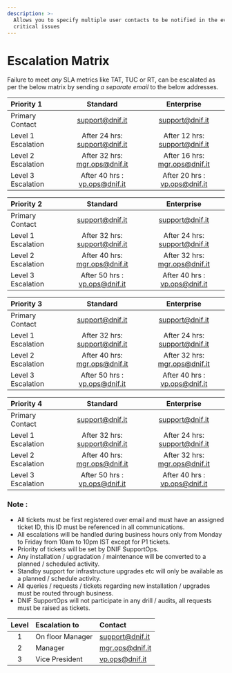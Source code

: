 ```yaml
---
description: >-
  Allows you to specify multiple user contacts to be notified in the event of
  critical issues
---
```


# Escalation Matrix

Failure to meet _any_ SLA metrics like TAT, TUC or RT, can be escalated as per the below matrix by sending _a separate email_ to the below addresses.

| Priority 1 | Standard | Enterprise |
| :--- | :---: | :---: |
| Primary Contact | support@dnif.it | support@dnif.it |
| Level 1 Escalation  | After 24 hrs:   support@dnif.it | After 12 hrs:   support@dnif.it |
| Level 2 Escalation | After 32 hrs: mgr.ops@dnif.it | After 16 hrs:  mgr.ops@dnif.it |
| Level 3 Escalation | After 40 hrs :  vp.ops@dnif.it | After 20 hrs :    vp.ops@dnif.it  |

| Priority 2 | Standard | Enterprise |
| :--- | :---: | :---: |
| Primary Contact | support@dnif.it | support@dnif.it |
| Level 1 Escalation  | After 32 hrs:   support@dnif.it | After 24 hrs:   support@dnif.it |
| Level 2 Escalation | After 40 hrs: mgr.ops@dnif.it | After 32 hrs:  mgr.ops@dnif.it |
| Level 3 Escalation | After 50 hrs :  vp.ops@dnif.it | After 40 hrs :    vp.ops@dnif.it  |

| Priority 3 | Standard | Enterprise |
| :--- | :---: | :---: |
| Primary Contact | support@dnif.it | support@dnif.it |
| Level 1 Escalation  | After 32 hrs:   support@dnif.it | After 24 hrs:  support@dnif.it |
| Level 2 Escalation | After 40 hrs: mgr.ops@dnif.it | After 32 hrs:  mgr.ops@dnif.it |
| Level 3 Escalation | After 50 hrs :  vp.ops@dnif.it | After 40 hrs :    vp.ops@dnif.it  |

| Priority 4 | Standard | Enterprise |
| :--- | :---: | :---: |
| Primary Contact | support@dnif.it | support@dnif.it |
| Level 1 Escalation  | After 32 hrs:   support@dnif.it | After 24 hrs:  support@dnif.it |
| Level 2 Escalation | After 40 hrs: mgr.ops@dnif.it | After 32 hrs:  mgr.ops@dnif.it |
| Level 3 Escalation | After 50 hrs :  vp.ops@dnif.it | After 40 hrs :    vp.ops@dnif.it  |

### Note :

* All tickets must be first registered over email and must have an assigned ticket ID, this ID must be referenced in all communications.
* All escalations will be handled during business hours only from Monday to Friday from 10am to 10pm IST except for P1 tickets.
* Priority of tickets will be set by DNIF SupportOps.
* Any installation / upgradation / maintenance will be converted to a planned / scheduled activity.
* Standby support for infrastructure upgrades etc will only be available as a planned / schedule activity.
* All queries / requests / tickets regarding new installation / upgrades must be routed through business.
* DNIF SupportOps will not participate in any drill / audits, all requests must be raised as tickets.

| Level | Escalation to | Contact |
| :---: | :--- | :--- |
| 1 | On floor Manager | support@dnif.it |
| 2 | Manager | mgr.ops@dnif.it |
| 3 | Vice President | vp.ops@dnif.it |

